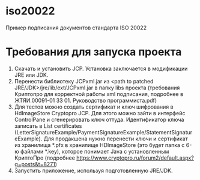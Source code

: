 # iso20022
Пример подписания документов стандарта ISO 20022

# Требования для запуска проекта
1. Скачать и установить JCP. Установка заключается в модификации JRE или JDK.
2. Перенести библиотеку JCPxml.jar из <path to patched JRE/JDK>/jre/lib/ext/JCPxml.jar в папку libs проекта (требования Криптопро для корректной работы xml подписания, подробнее в ЖТЯИ.00091-01 33 01. Руководство программиста.pdf)
3. Для тестов можно создать сертификат и ключ шифрования в HdImageStore Cryptopro JCP. Для этого можно зайти в интерфейс ControlPane и сгенерировать ключ оттуда. Идентификатор ключа записать в List<Certificate> certificates (LetterSignatureExample/PaymentSignatureExample/StatementSignatureExample).
 Для продакшена нужно перенести ключи и сертификат из хранилища *.pfx в хранилище HDImageStore (это будет папка с 6-ю файлами *.key), которое понимает Java c установленным КриптоПро (подробнее https://www.cryptopro.ru/forum2/default.aspx?g=posts&t=8271)
4. Запустить приложение, используя подготовленную JRE/JDK.